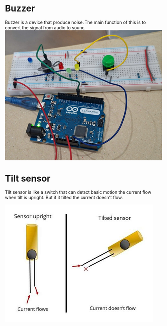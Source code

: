 # Buzzer
Buzzer is a device that produce noise. The main function of this is to convert the signal from audio to sound.
![buzzer](./buzzerpic.jpg)
# Tilt sensor
Tilt sensor is like a switch that can detect basic motion
the current flow when tilt is upright. But if it tilted the current doesn't flow.

![tilt](./tilt.jpg)
